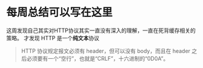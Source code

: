 # 每周总结可以写在这里
这周发现自己其实对HTTP协议其实一直没有深入的理解，一直在死背缓存相关的策略。
才发现 HTTP 是一个**纯文本**协议

> HTTP 协议规定报文必须有 header，但可以没有 body，而且在 header 之后必须要有一个“空行”，也就是“CRLF”，十六进制的“0D0A”。
